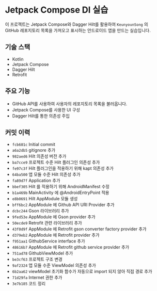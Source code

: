 # Jetpack Compose DI 실습

이 프로젝트는 Jetpack Compose와 Dagger Hilt를 활용하여 `KeunyounSong` 의 GitHub 레포지토리 목록을 가져오고 표시하는 안드로이드 앱을 만드는 실습입니다. 

## 기술 스택
- Kotlin
- Jetpack Compose
- Dagger Hilt
- Retrofit

## 주요 기능
- GitHub API를 사용하여 사용자의 레포지토리 목록을 불러옵니다.
- Jetpack Compose를 사용한 UI 구성
- Dagger Hilt를 통한 의존성 주입

## 커밋 이력
- `fcb601c` Initial commit
- `a6a2db5` gitignore 추가
- `982aed6` Hilt 의존성 버전 추가
- `ba7cce9` 프로젝트 수준 Hilt 플러그인 의존성 추가
- `fe97c3f` Hilt 플러그인을 적용하기 위해 kapt 의존성 추가
- `64ba500` 앱 모듈 수준 Hilt 의존성 추가
- `fa89d7f` Application 추가
- `bbef305` Hilt 를 적용하기 위해 AndroidManifest 수정
- `b1a469b` MainActivity 에 @AndroidEntryPoint 적용
- `e8b0691` Hilt AppModule 모듈 생성
- `bff6bc2` AppModule 에 Github API URI Provider 추가
- `dcbc244` Gson 라이브러리 추가
- `9fed53e` AppModule 에 Gson provider 추가
- `50ecde9` Retrofit 관련 라이브러리 추가
- `43f0d9f` AppModule 에 Retrofit gson converter factory provider 추가
- `d379eb2` AppModule 에 Retrofit provider 추가
- `f951aa1` GithubService interface 추가
- `48616b7` AppModule 에 Retrofit github service provider 추가
- `751ad78` GithubViewModel 추가
- `be3cf63` 프로젝트 구조 변경
- `9af2324` 앱 모듈 수준 ViewModel 의존성 추가
- `6b2aa62` viewModel 초기화 함수가 자동으로 import 되지 않아 직접 경로 추가
- `71d29fa` Internet 권한 추가
- `3e7b185` 코드 정리
